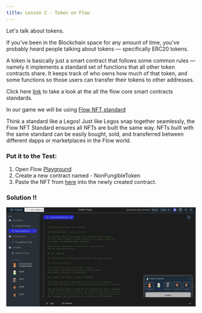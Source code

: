 ```yaml
---
title: Lesson 2 - Token on Flow
---
```


Let's talk about tokens.

If you've been in the Blockchain space for any amount of time, you've probably heard people talking about tokens — specifically ERC20 tokens.

A token is basically just a smart contract that follows some common rules — namely it implements a standard set of functions that all other token contracts share. It keeps track of who owns how much of that token, and some functions so those users can transfer their tokens to other addresses.

Click here [link](https://developers.flow.com/build/core-contracts) to take a look at the all the flow core smart contracts standards.

In our game we will be using [Flow NFT standard](https://developers.flow.com/build/core-contracts/non-fungible-token)

Think a standard like a Legos! Just like Legos snap together seamlessly, the Flow NFT Standard ensures all NFTs are built the same way. NFTs built with the same standard can be easily bought, sold, and transferred between different dapps or marketplaces in the Flow world.

### **Put it to the Test:**

1. Open Flow [Playground](https://play.flow.com/)
2. Create a new contract named - NonFungibleToken
3. Paste the NFT from [here](https://testnet.flowdiver.io/contract/A.631e88ae7f1d7c20.NonFungibleToken?tab=deployments) into the newly created contract.

### Solution !!

![Alt text](image-1.png)
